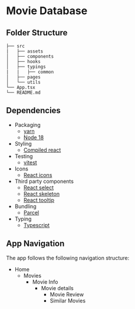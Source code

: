 # Movie Database

## Folder Structure

```
├── src
|   ├── assets
│   ├── components
│   ├── hooks
│   ├── typings
|   |   ├── common
│   ├── pages
│   └── utils
└── App.tsx
└── README.md
```

## Dependencies

- Packaging
  - [yarn](https://yarnpkg.com/)
  - [Node 18](https://nodejs.org/en)
- Styling
  - [Compiled react](https://compiledcssinjs.com/)
- Testing
  - [vitest](https://vitest.dev/)
- Icons
  - [React icons](https://react-icons.github.io/)
- Third party components
  - [React select](https://react-select.com/)
  - [React skeleton](https://www.npmjs.com/package/react-loading-skeleton)
  - [React tooltip](https://www.npmjs.com/package/rc-tooltip)
- Bundling
  - [Parcel](https://parceljs.org/)
- Typing
  - [Typescript](https://www.typescriptlang.org/)

## App Navigation

The app follows the following navigation structure:

- Home
  - Movies
    - Movie Info
      - Movie details
        - Movie Review
        - Similar Movies
